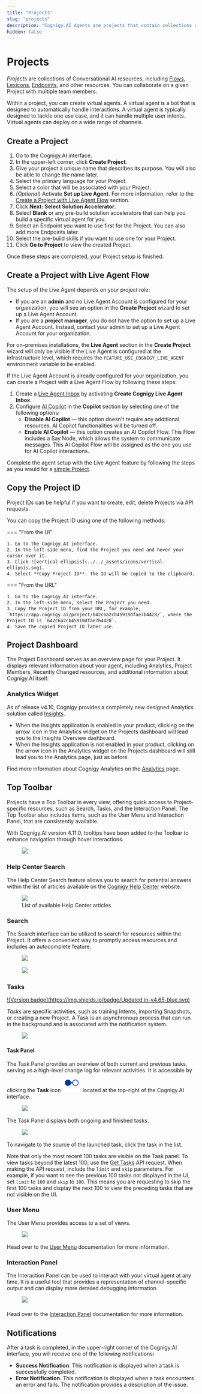```yaml
---
title: "Projects"
slug: "projects"
description: "Cognigy.AI Agents are projects that contain collections of Conversational AI resources, including Flows, Lexicons, Endpoints, and other resources. You can collaborate on a given Project with multiple team members."
hidden: false
---
```


# Projects

_Projects_ are collections of Conversational AI resources, including [Flows](../build/flows.md), [Lexicons](../empower/nlu/slots-and-lexicons/lexicons.md), [Endpoints](../deploy/endpoints/overview.md), and other resources. You can collaborate on a given Project with multiple team members.

Within a project, you can create virtual agents. A virtual agent is a bot that is designed to automatically handle interactions. A virtual agent is typically designed to tackle one use case, and it can handle multiple user intents.
Virtual agents can deploy on a wide range of channels.

## Create a Project

1. Go to the Cognigy.AI interface.
2. In the upper-left corner, click **Create Project**.
3. Give your project a unique name that describes its purpose. You will also be able to change the name later.
4. Select the primary language for your Project.
5. Select a color that will be associated with your Project.
6. _(Optional)_ Activate **Set up Live Agent**. For more information, refer to the [Create a Project with Live Agent Flow](#create-a-project-with-live-agent-flow) section.
7. Click **Next: Select Solution Accelerator**.
8. Select **Blank** or any pre-build solution accelerators that can help you build a specific virtual agent for you.
9. Select an Endpoint you want to use first for the Project. You can also add more Endpoints later.
10. Select the pre-build skills if you want to use one for your Project.
11. Click **Go to Project** to view the created Project.

Once these steps are completed, your Project setup is finished.

## Create a Project with Live Agent Flow

The setup of the Live Agent depends on your project role:

- If you are an **admin** and no Live Agent Account is configured for your organization, you will see an option in the **Create Project** wizard to set up a Live Agent Account.
- If you are a **project manager**, you do not have the option to set up a Live Agent Account. Instead, contact your admin to set up a Live Agent Account for your organization.

For on-premises installations, the **Live Agent** section in the **Create Project** wizard will only be visible if the Live Agent is configured at the infrastructure level, which requires the `FEATURE_USE_COGNIGY_LIVE_AGENT` environment variable to be enabled.

If the Live Agent Account is already configured for your organization, you can create a Project with a Live Agent Flow by following these steps:

1. Create a [Live Agent Inbox](../../live-agent/settings/inboxes.md) by activating **Create Cognigy Live Agent Inbox**.
2. Configure [AI Copilot](../../live-agent/assistants/overview.md) in the **Copilot** section by selecting one of the following options:
    - **Disable AI Copilot** — this option doesn't require any additional resources. AI Copilot functionalities will be turned off.
    - **Enable AI Copilot** — this option creates an AI Copilot Flow. This Flow includes a Say Node, which allows the system to communicate messages. This AI Copilot Flow will be assigned as the one you use for AI Copilot interactions.

Complete the agent setup with the Live Agent feature by following the steps as you would for a [simple Project](#create-a-project).

## Copy the Project ID

Project IDs can be helpful if you want to create, edit, delete Projects via API requests.

You can copy the Project ID using one of the following methods:

=== "From the UI" 

    1. Go to the Cognigy.AI interface.
    2. In the left-side menu, find the Project you need and hover your cursor over it.
    3. Click ![vertical-ellipsis](../../_assets/icons/vertical-ellipsis.svg).
    4. Select **Copy Project ID**. The ID will be copied to the clipboard.

=== "From the URL" 

    1. Go to the Cognigy.AI interface.
    2. In the left-side menu, select the Project you need.
    3. Copy the Project ID from your URL, for example, `https://app.cognigy.ai/project/642c6a2cb45919dfae7b4428/`, where the Project ID is `642c6a2cb45919dfae7b4428`.
    4. Save the copied Project ID later use.

## Project Dashboard

The Project Dashboard serves as an overview page for your Project. It displays relevant information about your agent, including Analytics, Project Members, Recently Changed resources, and additional information about Cognigy.AI itself.

### Analytics Widget

As of release v4.10, Cognigy provides a completely new designed Analytics solution called [Insights](../../insights/overview.md).

- When the Insights application is enabled in your product, clicking on the arrow icon in the Analytics widget on the Projects dashboard will lead you to the Insights Overview dashboard.
- When the Insights application is not enabled in your product, clicking on the arrow icon in the Analytics widget on the Projects dashboard will still lead you to the Analytics page, just as before.

Find more information about Cognigy Analytics on the [Analytics](../analyze/overview.md) page.

## Top Toolbar

Projects have a Top Toolbar in every view, offering quick access to Project-specific resources, such as Search, Tasks, and the Interaction Panel. The Top Toolbar also includes items, such as the User Menu and Interaction Panel, that are consistently available.

With Cognigy.AI version 4.11.0, tooltips have been added to the Toolbar to enhance navigation through hover interactions.

<figure>
  <img class="image-center" src="../../../_assets/ai/build/projects/toolbar.png">
</figure>

### Help Center Search

The Help Center Search feature allows you to search for potential answers within the list of articles available on the [Cognigy Help Center](https://support.cognigy.com/) website.

<figure>
  <img class="image-center" src="../../../_assets/ai/build/projects/HelpCenter_search_result.png"/>
  <figcaption>List of available Help Center articles</figcaption>
</figure>

### Search

The Search interface can be utilized to search for resources within the Project.
It offers a convenient way to promptly access resources and includes an autocomplete feature.

<figure>
  <img class="image-center" src="../../../_assets/ai/build/projects/toolbar_search.png">
</figure>

<figure>
  <img class="image-center" src="../../../_assets/ai/build/projects/search.png"/>
</figure>

### Tasks

[![Version badge](https://img.shields.io/badge/Updated in-v4.65-blue.svg)](../../release-notes/4.65.md)

_Tasks_ are specific activities, such as training Intents, importing Snapshots, or creating a new Project. A Task is an asynchronous process that can run in the background and is associated with the notification system.

<figure>
  <img class="image-center" src="../../../_assets/ai/build/projects/toolbar_taskmenu.png">
</figure>

#### Task Panel

The Task Panel provides an overview of both current and previous tasks,
serving as a high-level change log for relevant activities.
It is accessible by clicking the **Task** icon ![task-menu](../../_assets/icons/task-menu.svg) located at the top-right of the Cognigy.AI interface.

<figure>
  <img class="image-center" src="../../../_assets/ai/build/projects/toolbar_taskmenu.png">
</figure>

The Task Panel displays both ongoing and finished tasks.

<figure>
  <img class="image-center" src="../../../_assets/ai/build/projects/task-panel.png"/>
</figure>

To navigate to the source of the launched task, click the task in the list.

Note that only the most recent 100 tasks are visible on the Task panel.
To view tasks beyond the latest 100,
use the [Get Tasks](https://api-trial.cognigy.ai/openapi#get-/v2.0/tasks) API request.
When making the API request, include the `limit` and `skip` parameters.
For example, if you want to see the previous 100 tasks not displayed in the UI,
set `limit` to `100` and `skip` to `100`.
This means
you are requesting to skip the first 100 tasks
and display the next 100 to view the preceding tasks that are not visible on the UI.

### User Menu

The User Menu provides access to a set of views.

 <figure>
   <img class="image-center" src="../../../_assets/ai/build/projects/toolbar_usermenu.png">
 </figure>

Head over to the [User Menu](../administer/user-menu/overview.md) documentation for more information.

### Interaction Panel

The Interaction Panel can be used to interact with your virtual agent at any time. It is a useful tool that provides a representation of channel-specific output and can display more detailed debugging information.

<figure>
   <img class="image-center" src="../../../_assets/ai/build/projects/toolbar_Interaction_Panel.png" style="margin-bottom: 5px">
 </figure>

Head over to the [Interaction Panel](../test/interaction-panel/overview.md) documentation for more information.


## Notifications

After a task is completed, in the upper-right corner of the Cognigy.AI interface, you will receive one of the following notifications:

- **Success Notification**. This notification is displayed when a task is successfully completed.
- **Error Notification**. This notification is displayed when a task encounters an error and fails. The notification provides a description of the issue.
